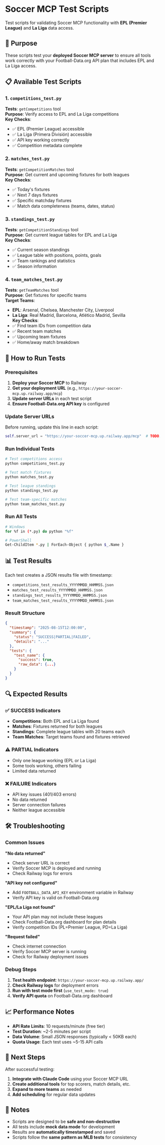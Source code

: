 # Soccer MCP Test Scripts

Test scripts for validating Soccer MCP functionality with **EPL (Premier League)** and **La Liga** data access.

## 🎯 Purpose

These scripts test your **deployed Soccer MCP server** to ensure all tools work correctly with your Football-Data.org API plan that includes EPL and La Liga access.

## 📋 Available Test Scripts

### 1. `competitions_test.py`
**Tests**: `getCompetitions` tool  
**Purpose**: Verify access to EPL and La Liga competitions  
**Key Checks**:
- ✅ EPL (Premier League) accessible
- ✅ La Liga (Primera División) accessible  
- ✅ API key working correctly
- ✅ Competition metadata complete

### 2. `matches_test.py`
**Tests**: `getCompetitionMatches` tool  
**Purpose**: Get current and upcoming fixtures for both leagues  
**Key Checks**:
- ✅ Today's fixtures
- ✅ Next 7 days fixtures
- ✅ Specific matchday fixtures
- ✅ Match data completeness (teams, dates, status)

### 3. `standings_test.py`
**Tests**: `getCompetitionStandings` tool  
**Purpose**: Get current league tables for EPL and La Liga  
**Key Checks**:
- ✅ Current season standings
- ✅ League table with positions, points, goals
- ✅ Team rankings and statistics
- ✅ Season information

### 4. `team_matches_test.py`
**Tests**: `getTeamMatches` tool  
**Purpose**: Get fixtures for specific teams  
**Target Teams**:
- **EPL**: Arsenal, Chelsea, Manchester City, Liverpool
- **La Liga**: Real Madrid, Barcelona, Atlético Madrid, Sevilla  
**Key Checks**:
- ✅ Find team IDs from competition data
- ✅ Recent team matches
- ✅ Upcoming team fixtures
- ✅ Home/away match breakdown

## 🚀 How to Run Tests

### Prerequisites
1. **Deploy your Soccer MCP** to Railway
2. **Get your deployment URL** (e.g., `https://your-soccer-mcp.up.railway.app/mcp`)
3. **Update server URLs** in each test script
4. **Ensure Football-Data.org API key** is configured

### Update Server URLs
Before running, update this line in each script:
```python
self.server_url = "https://your-soccer-mcp.up.railway.app/mcp"  # TODO: Update with actual URL
```

### Run Individual Tests
```bash
# Test competitions access
python competitions_test.py

# Test match fixtures  
python matches_test.py

# Test league standings
python standings_test.py

# Test team-specific matches
python team_matches_test.py
```

### Run All Tests
```bash
# Windows
for %f in (*.py) do python "%f"

# PowerShell  
Get-ChildItem *.py | ForEach-Object { python $_.Name }
```

## 📊 Test Results

Each test creates a JSON results file with timestamp:
- `competitions_test_results_YYYYMMDD_HHMMSS.json`
- `matches_test_results_YYYYMMDD_HHMMSS.json`
- `standings_test_results_YYYYMMDD_HHMMSS.json`
- `team_matches_test_results_YYYYMMDD_HHMMSS.json`

### Result Structure
```json
{
  "timestamp": "2025-08-15T12:00:00",
  "summary": {
    "status": "SUCCESS|PARTIAL|FAILED",
    "details": "..."
  },
  "tests": {
    "test_name": {
      "success": true,
      "raw_data": {...}
    }
  }
}
```

## 🔍 Expected Results

### ✅ SUCCESS Indicators
- **Competitions**: Both EPL and La Liga found
- **Matches**: Fixtures returned for both leagues
- **Standings**: Complete league tables with 20 teams each
- **Team Matches**: Target teams found and fixtures retrieved

### ⚠️ PARTIAL Indicators  
- Only one league working (EPL or La Liga)
- Some tools working, others failing
- Limited data returned

### ❌ FAILURE Indicators
- API key issues (401/403 errors)
- No data returned
- Server connection failures
- Neither league accessible

## 🛠️ Troubleshooting

### Common Issues

**"No data returned"**
- Check server URL is correct
- Verify Soccer MCP is deployed and running
- Check Railway logs for errors

**"API key not configured"**
- Add `FOOTBALL_DATA_API_KEY` environment variable in Railway
- Verify API key is valid on Football-Data.org

**"EPL/La Liga not found"**
- Your API plan may not include these leagues
- Check Football-Data.org dashboard for plan details
- Verify competition IDs (PL=Premier League, PD=La Liga)

**"Request failed"**
- Check internet connection
- Verify Soccer MCP server is running
- Check for Railway deployment issues

### Debug Steps
1. **Test health endpoint**: `https://your-soccer-mcp.up.railway.app/`
2. **Check Railway logs** for deployment errors
3. **Run with test mode first** (`use_test_mode: true`)
4. **Verify API quota** on Football-Data.org dashboard

## 📈 Performance Notes

- **API Rate Limits**: 10 requests/minute (free tier)
- **Test Duration**: ~2-5 minutes per script
- **Data Volume**: Small JSON responses (typically < 50KB each)
- **Quota Usage**: Each test uses ~5-15 API calls

## 🎯 Next Steps

After successful testing:
1. **Integrate with Claude Code** using your Soccer MCP URL
2. **Create additional tools** for top scorers, match details, etc.
3. **Expand to more teams** as needed
4. **Add scheduling** for regular data updates

## 📝 Notes

- Scripts are designed to be **safe and non-destructive**
- All tests include **mock data mode** for development
- Results are **automatically timestamped** and saved
- Scripts follow the **same pattern as MLB tests** for consistency